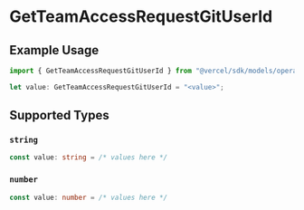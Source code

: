 # GetTeamAccessRequestGitUserId

## Example Usage

```typescript
import { GetTeamAccessRequestGitUserId } from "@vercel/sdk/models/operations/getteamaccessrequest.js";

let value: GetTeamAccessRequestGitUserId = "<value>";
```

## Supported Types

### `string`

```typescript
const value: string = /* values here */
```

### `number`

```typescript
const value: number = /* values here */
```

